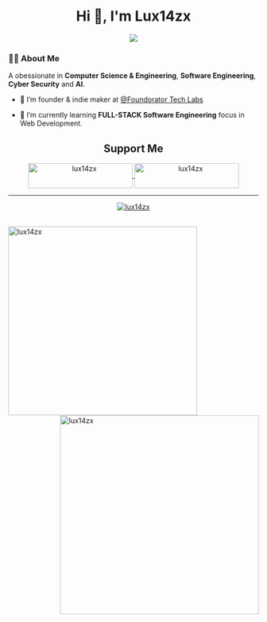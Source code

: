 <!--Header-->


<div align="center">
  <h1 align="center">Hi 👋, I'm Lux14zx</h1>
</div>

<div id="body" align="center">
    <img src="image/programmer.gif" ></img>
</div>

### :man_technologist: About Me

A obessionate in **Computer Science & Engineering**, **Software Engineering**, **Cyber Security** and **AI**.

- 🔭 I’m founder & indie maker at [@Foundorator Tech Labs](https://github.com/FoundoratorTL)

- 🌱 I’m currently learning **FULL-STACK Software Engineering** focus in Web Development.

<h2 align="center">Support Me</h2>
<div align="center">
  <p><a href="https://www.buymeacoffee.com/lux14zx"> <img align="center" src="https://cdn.buymeacoffee.com/buttons/v2/default-yellow.png" height="50" width="210" alt="lux14zx" />
</a><a href="https://ko-fi.com/lux14zx"> <img align="center"src="https://cdn.ko-fi.com/cdn/kofi3.png?v=3" height="50" width="210" alt="lux14zx" /></a></p>
</div>

---

<div align="center">
  <p> <a href="https://github.com/ryo-ma/github-profile-trophy"><img src="https://github-profile-trophy.vercel.app/?username=lux14zx" alt="lux14zx" /></a> </p>
</div>

<br>

<div>
  <img align="left" src="https://github-readme-stats.vercel.app/api?username=lux14zx&show_icons=true&locale=en" alt="lux14zx" width="380" />
  <img align="right" src="https://github-readme-streak-stats.herokuapp.com/?user=lux14zx&" alt="lux14zx"  width="400"/>
</div>







